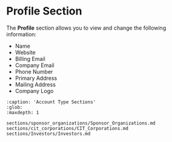 
# Profile Section



The **Profile** section allows you to view and change the following information:

- Name
- Website
- Billing Email
- Company Email
- Phone Number
- Primary Address
- Mailing Address
- Company Logo





```{toctree}
:caption: 'Account Type Sections'
:glob:
:maxdepth: 1

sections/sponsor_organizations/Sponsor_Organizations.md
sections/cit_corporations/CIT_Corporations.md
sections/Investors/Investors.md

```



